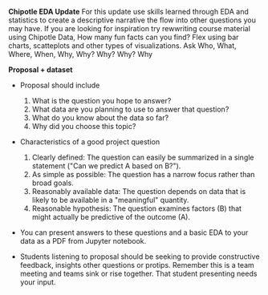 **Chipotle EDA Update**
For this update use skills learned through EDA and statistics to create a descriptive narrative the flow into other questions you may have. 
If you are looking for inspiration try rewwriting course material using Chipotle Data, How many fun facts can you find? Flex using bar charts, scatteplots and other types of visualizations. 
Ask Who, What, Where, When, Why, Why? Why? Why? Why

**Proposal + dataset**
- Proposal should include
    1) What is the question you hope to answer?
    2) What data are you planning to use to answer that question?
    3) What do you know about the data so far?
    4) Why did you choose this topic?
- Characteristics of a good project question
    1) Clearly defined: The question can easily be summarized in a single statement ("Can we predict A based on B?").
    2) As simple as possible: The question has a narrow focus rather than broad goals.
    3) Reasonably available data: The question depends on data that is likely to be available in a "meaningful" quantity.
    4) Reasonable hypothesis: The question examines factors (B) that might actually be predictive of the outcome (A).

- You can present answers to these questions and a basic EDA to your data as a PDF from Jupyter notebook. 

- Students listening to proposal should be seeking to provide constructive feedback, insights other questions or protips. Remember this is a team meeting and teams sink or rise together. That student presenting needs your input. 
